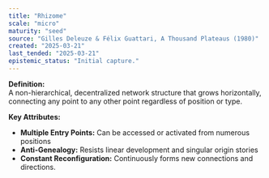 ```yaml
---
title: "Rhizome"
scale: "micro"
maturity: "seed"
source: "Gilles Deleuze & Félix Guattari, A Thousand Plateaus (1980)"
created: "2025-03-21"
last_tended: "2025-03-21"
epistemic_status: "Initial capture."
---
```


**Definition:**  
A non-hierarchical, decentralized network structure that grows horizontally, connecting any point to any other point regardless of position or type.

**Key Attributes:**  
- **Multiple Entry Points:** Can be accessed or activated from numerous positions  
- **Anti-Genealogy:** Resists linear development and singular origin stories  
- **Constant Reconfiguration:** Continuously forms new connections and directions.
